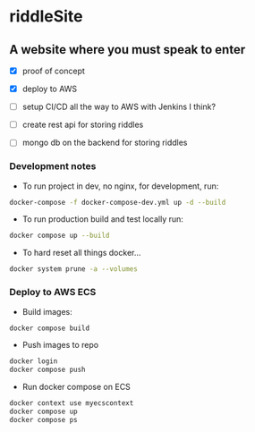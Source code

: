 # riddleSite

## A website where you must speak to enter 
- [x] proof of concept 
- [x] deploy to AWS 
- [ ] setup CI/CD all the way to AWS with Jenkins I think?
- [ ] create rest api for storing riddles 
- [ ] mongo db on the backend for storing riddles 


### Development notes 
- To run project in dev, no nginx, for development, run: 
```bash 
docker-compose -f docker-compose-dev.yml up -d --build
```
- To run production build and test locally run:
```bash 
docker compose up --build
```

- To hard reset all things docker... 
```bash 
docker system prune -a --volumes
```

### Deploy to AWS ECS 
- Build images: 
```bash 
docker compose build
```
- Push images to repo
```bash 
docker login
docker compose push
```
- Run docker compose on ECS 
```bash 
docker context use myecscontext 
docker compose up
docker compose ps
```
